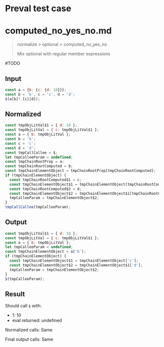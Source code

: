 # Preval test case

# computed_no_yes_no.md

> normalize > optional > computed_no_yes_no
>
> Mix optional with regular member expressions

#TODO

## Input

`````js filename=intro
const a = {b: {c: {d: 10}}};
const b = 'b', c = 'c', d = 'd';
$(a[b]?.[c][d]);
`````

## Normalized

`````js filename=intro
const tmpObjLitVal$1 = { d: 10 };
const tmpObjLitVal = { c: tmpObjLitVal$1 };
const a = { b: tmpObjLitVal };
const b = 'b';
const c = 'c';
const d = 'd';
const tmpCallCallee = $;
let tmpCalleeParam = undefined;
const tmpChainRootProp = a;
const tmpChainRootComputed = b;
const tmpChainElementObject = tmpChainRootProp[tmpChainRootComputed];
if (tmpChainElementObject) {
  const tmpChainRootComputed$1 = c;
  const tmpChainElementObject$1 = tmpChainElementObject[tmpChainRootComputed$1];
  const tmpChainRootComputed$2 = d;
  const tmpChainElementObject$2 = tmpChainElementObject$1[tmpChainRootComputed$2];
  tmpCalleeParam = tmpChainElementObject$2;
}
tmpCallCallee(tmpCalleeParam);
`````

## Output

`````js filename=intro
const tmpObjLitVal$1 = { d: 10 };
const tmpObjLitVal = { c: tmpObjLitVal$1 };
const a = { b: tmpObjLitVal };
let tmpCalleeParam = undefined;
const tmpChainElementObject = a['b'];
if (tmpChainElementObject) {
  const tmpChainElementObject$1 = tmpChainElementObject['c'];
  const tmpChainElementObject$2 = tmpChainElementObject$1['d'];
  tmpCalleeParam = tmpChainElementObject$2;
}
$(tmpCalleeParam);
`````

## Result

Should call `$` with:
 - 1: 10
 - eval returned: undefined

Normalized calls: Same

Final output calls: Same
